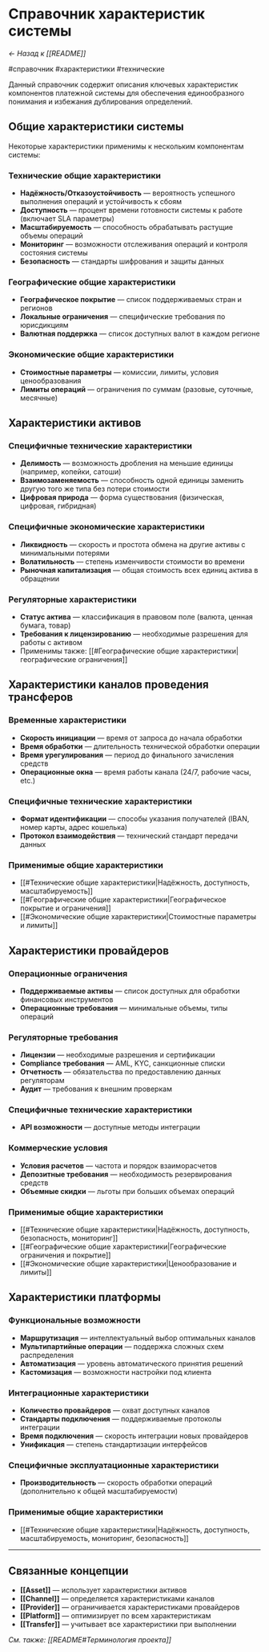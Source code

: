 # Справочник характеристик системы

*← Назад к [[README]]*

#справочник #характеристики #технические

Данный справочник содержит описания ключевых характеристик компонентов платежной системы для обеспечения единообразного понимания и избежания дублирования определений.

## Общие характеристики системы

Некоторые характеристики применимы к нескольким компонентам системы:

### Технические общие характеристики
- **Надёжность/Отказоустойчивость** — вероятность успешного выполнения операций и устойчивость к сбоям
- **Доступность** — процент времени готовности системы к работе (включает SLA параметры)
- **Масштабируемость** — способность обрабатывать растущие объемы операций
- **Мониторинг** — возможности отслеживания операций и контроля состояния системы
- **Безопасность** — стандарты шифрования и защиты данных

### Географические общие характеристики  
- **Географическое покрытие** — список поддерживаемых стран и регионов
- **Локальные ограничения** — специфические требования по юрисдикциям
- **Валютная поддержка** — список доступных валют в каждом регионе

### Экономические общие характеристики
- **Стоимостные параметры** — комиссии, лимиты, условия ценообразования
- **Лимиты операций** — ограничения по суммам (разовые, суточные, месячные)

## Характеристики активов

### Специфичные технические характеристики
- **Делимость** — возможность дробления на меньшие единицы (например, копейки, сатоши)
- **Взаимозаменяемость** — способность одной единицы заменить другую того же типа без потери стоимости
- **Цифровая природа** — форма существования (физическая, цифровая, гибридная)

### Специфичные экономические характеристики  
- **Ликвидность** — скорость и простота обмена на другие активы с минимальными потерями
- **Волатильность** — степень изменчивости стоимости во времени
- **Рыночная капитализация** — общая стоимость всех единиц актива в обращении

### Регуляторные характеристики
- **Статус актива** — классификация в правовом поле (валюта, ценная бумага, товар)  
- **Требования к лицензированию** — необходимые разрешения для работы с активом
- Применимы также: [[#Географические общие характеристики|географические ограничения]]

## Характеристики каналов проведения трансферов

### Временные характеристики
- **Скорость инициации** — время от запроса до начала обработки
- **Время обработки** — длительность технической обработки операции
- **Время урегулирования** — период до финального зачисления средств
- **Операционные окна** — время работы канала (24/7, рабочие часы, etc.)

### Специфичные технические характеристики
- **Формат идентификации** — способы указания получателей (IBAN, номер карты, адрес кошелька)
- **Протокол взаимодействия** — технический стандарт передачи данных

### Применимые общие характеристики
- [[#Технические общие характеристики|Надёжность, доступность, масштабируемость]]
- [[#Географические общие характеристики|Географическое покрытие и ограничения]]
- [[#Экономические общие характеристики|Стоимостные параметры и лимиты]]

## Характеристики провайдеров

### Операционные ограничения
- **Поддерживаемые активы** — список доступных для обработки финансовых инструментов
- **Операционные требования** — минимальные объемы, типы операций

### Регуляторные требования
- **Лицензии** — необходимые разрешения и сертификации
- **Compliance требования** — AML, KYC, санкционные списки
- **Отчетность** — обязательства по предоставлению данных регуляторам
- **Аудит** — требования к внешним проверкам

### Специфичные технические характеристики
- **API возможности** — доступные методы интеграции

### Коммерческие условия
- **Условия расчетов** — частота и порядок взаиморасчетов
- **Депозитные требования** — необходимость резервирования средств
- **Объемные скидки** — льготы при больших объемах операций

### Применимые общие характеристики
- [[#Технические общие характеристики|Надёжность, доступность, безопасность, мониторинг]]
- [[#Географические общие характеристики|Географические ограничения и покрытие]]
- [[#Экономические общие характеристики|Ценообразование и лимиты]]

## Характеристики платформы

### Функциональные возможности
- **Маршрутизация** — интеллектуальный выбор оптимальных каналов
- **Мультипартийные операции** — поддержка сложных схем распределения
- **Автоматизация** — уровень автоматического принятия решений
- **Кастомизация** — возможности настройки под клиента

### Интеграционные характеристики
- **Количество провайдеров** — охват доступных каналов
- **Стандарты подключения** — поддерживаемые протоколы интеграции
- **Время подключения** — скорость интеграции новых провайдеров
- **Унификация** — степень стандартизации интерфейсов

### Специфичные эксплуатационные характеристики
- **Производительность** — скорость обработки операций (дополнительно к общей масштабируемости)

### Применимые общие характеристики
- [[#Технические общие характеристики|Надёжность, доступность, масштабируемость, мониторинг, безопасность]]

---

## Связанные концепции

- **[[Asset]]** — использует характеристики активов
- **[[Channel]]** — определяется характеристиками каналов  
- **[[Provider]]** — ограничивается характеристиками провайдеров
- **[[Platform]]** — оптимизирует по всем характеристикам
- **[[Transfer]]** — учитывает все характеристики при выполнении

*См. также: [[README#Терминология проекта]]*
